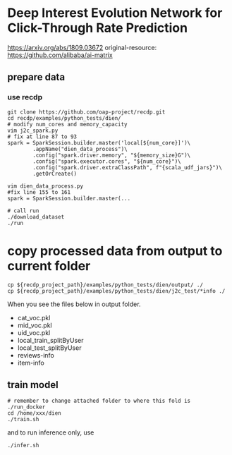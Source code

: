 # Deep Interest Evolution Network for Click-Through Rate Prediction
https://arxiv.org/abs/1809.03672
original-resource: https://github.com/alibaba/ai-matrix

## prepare data
### use recdp
```
git clone https://github.com/oap-project/recdp.git
cd recdp/examples/python_tests/dien/
# modify num_cores and memory_capacity
vim j2c_spark.py
# fix at line 87 to 93
spark = SparkSession.builder.master('local[${num_core}]')\
        .appName("dien_data_process")\
        .config("spark.driver.memory", "${memory_size}G")\
        .config("spark.executor.cores", "${num_core}")\
        .config("spark.driver.extraClassPath", f"{scala_udf_jars}")\
        .getOrCreate()

vim dien_data_process.py
#fix line 155 to 161
spark = SparkSession.builder.master(...

# call run
./download_dataset
./run
```

# copy processed data from output to current folder
```
cp ${recdp_project_path}/examples/python_tests/dien/output/ ./
cp ${recdp_project_path}/examples/python_tests/dien/j2c_test/*info ./
```

When you see the files below in output folder.
- cat_voc.pkl 
- mid_voc.pkl 
- uid_voc.pkl 
- local_train_splitByUser 
- local_test_splitByUser 
- reviews-info
- item-info
## train model
```
# remember to change attached folder to where this fold is
./run_docker
cd /home/xxx/dien
./train.sh
```

and to run inference only, use
```
./infer.sh
```

